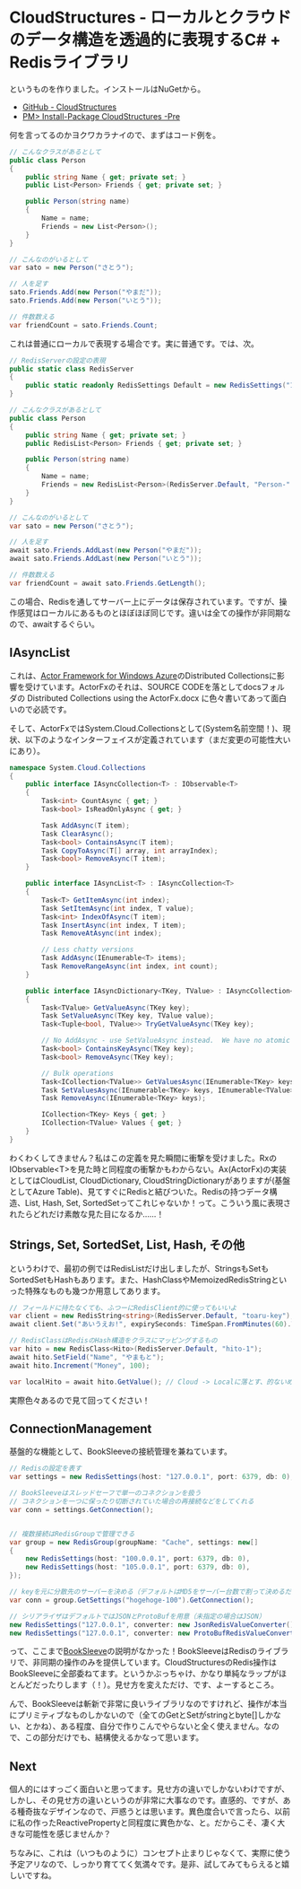 # CloudStructures - ローカルとクラウドのデータ構造を透過的に表現するC# + Redisライブラリ

というものを作りました。インストールはNuGetから。

* [GitHub - CloudStructures](https://github.com/neuecc/CloudStructures)  
* [PM> Install-Package CloudStructures -Pre](https://nuget.org/packages/CloudStructures/)

何を言ってるのかヨクワカラナイので、まずはコード例を。

```csharp
// こんなクラスがあるとして
public class Person
{
    public string Name { get; private set; }
    public List<Person> Friends { get; private set; }

    public Person(string name)
    {
        Name = name;
        Friends = new List<Person>();
    }
}

// こんなのがいるとして
var sato = new Person("さとう");

// 人を足す
sato.Friends.Add(new Person("やまだ"));
sato.Friends.Add(new Person("いとう"));

// 件数数える
var friendCount = sato.Friends.Count;
```

これは普通にローカルで表現する場合です。実に普通です。では、次。

```csharp
// RedisServerの設定の表現
public static class RedisServer
{
    public static readonly RedisSettings Default = new RedisSettings("127.0.0.1");
}

// こんなクラスがあるとして
public class Person
{
    public string Name { get; private set; }
    public RedisList<Person> Friends { get; private set; }

    public Person(string name)
    {
        Name = name;
        Friends = new RedisList<Person>(RedisServer.Default, "Person-" + Name);
    }
}

// こんなのがいるとして
var sato = new Person("さとう");

// 人を足す
await sato.Friends.AddLast(new Person("やまだ"));
await sato.Friends.AddLast(new Person("いとう"));

// 件数数える
var friendCount = await sato.Friends.GetLength();
```

この場合、Redisを通してサーバー上にデータは保存されています。ですが、操作感覚はローカルにあるものとほぼほぼ同じです。違いは全ての操作が非同期なので、awaitするぐらい。

IAsyncList
---
これは、[Actor Framework for Windows Azure](http://actorfx.codeplex.com/)のDistributed Collectionsに影響を受けています。ActorFxのそれは、SOURCE CODEを落としてdocsフォルダの Distributed Collections using the ActorFx.docx に色々書いてあって面白いので必読です。

そして、ActorFxではSystem.Cloud.Collectionsとして(System名前空間！)、現状、以下のようなインターフェイスが定義されています（まだ変更の可能性大いにあり）。

```csharp
namespace System.Cloud.Collections
{
    public interface IAsyncCollection<T> : IObservable<T>
    {
        Task<int> CountAsync { get; }
        Task<bool> IsReadOnlyAsync { get; }

        Task AddAsync(T item);
        Task ClearAsync();
        Task<bool> ContainsAsync(T item);
        Task CopyToAsync(T[] array, int arrayIndex);
        Task<bool> RemoveAsync(T item);
    }

    public interface IAsyncList<T> : IAsyncCollection<T>
    {
        Task<T> GetItemAsync(int index);
        Task SetItemAsync(int index, T value);
        Task<int> IndexOfAsync(T item);
        Task InsertAsync(int index, T item);
        Task RemoveAtAsync(int index);

        // Less chatty versions
        Task AddAsync(IEnumerable<T> items);
        Task RemoveRangeAsync(int index, int count);
    }

    public interface IAsyncDictionary<TKey, TValue> : IAsyncCollection<KeyValuePair<TKey, TValue>>
    {
        Task<TValue> GetValueAsync(TKey key);
        Task SetValueAsync(TKey key, TValue value);
        Task<Tuple<bool, TValue>> TryGetValueAsync(TKey key);

        // No AddAsync - use SetValueAsync instead.  We have no atomic operation to add iff a value is not in the dictionary.
        Task<bool> ContainsKeyAsync(TKey key);
        Task<bool> RemoveAsync(TKey key);

        // Bulk operations
        Task<ICollection<TValue>> GetValuesAsync(IEnumerable<TKey> keys);
        Task SetValuesAsync(IEnumerable<TKey> keys, IEnumerable<TValue> values);
        Task RemoveAsync(IEnumerable<TKey> keys);

        ICollection<TKey> Keys { get; }
        ICollection<TValue> Values { get; }
    }
}
```

わくわくしてきません？私はこの定義を見た瞬間に衝撃を受けました。RxのIObservable&lt;T>を見た時と同程度の衝撃かもわからない。Ax(ActorFx)の実装としてはCloudList, CloudDictionary, CloudStringDictionaryがありますが(基盤としてAzure Table)、見てすぐにRedisと結びついた。Redisの持つデータ構造、List, Hash, Set, SortedSetってこれじゃないか！って。こういう風に表現されたらどれだけ素敵な見た目になるか……！

Strings, Set, SortedSet, List, Hash, その他
---
というわけで、最初の例ではRedisListだけ出しましたが、StringsもSetもSortedSetもHashもあります。また、HashClassやMemoizedRedisStringといった特殊なものも幾つか用意してあります。

```csharp
// フィールドに持たなくても、ふつーにRedisClient的に使ってもいいよ
var client = new RedisString<string>(RedisServer.Default, "toaru-key");
await client.Set("あいうえお!", expirySeconds: TimeSpan.FromMinutes(60).TotalSeconds);

// RedisClassはRedisのHash構造をクラスにマッピングするもの
var hito = new RedisClass<Hito>(RedisServer.Default, "hito-1");
await hito.SetField("Name", "やまもと");
await hito.Increment("Money", 100);

var localHito = await hito.GetValue(); // Cloud -> Localに落とす、的ないめーぢ
```

実際色々あるので見て回ってください！

ConnectionManagement
---
基盤的な機能として、BookSleeveの接続管理を兼ねています。

```csharp
// Redisの設定を表す
var settings = new RedisSettings(host: "127.0.0.1", port: 6379, db: 0);

// BookSleeveはスレッドセーフで単一のコネクションを扱う
// コネクションを一つに保ったり切断されていた場合の再接続などをしてくれる
var conn = settings.GetConnection();


// 複数接続はRedisGroupで管理できる
var group = new RedisGroup(groupName: "Cache", settings: new[]
{
    new RedisSettings(host: "100.0.0.1", port: 6379, db: 0),
    new RedisSettings(host: "105.0.0.1", port: 6379, db: 0),
});

// keyを元に分散先のサーバーを決める（デフォルトはMD5をサーバー台数で割って決めるだけの単純な分散）
var conn = group.GetSettings("hogehoge-100").GetConnection();

// シリアライザはデフォルトではJSONとProtoBufを用意（未指定の場合はJSON）
new RedisSettings("127.0.0.1", converter: new JsonRedisValueConverter());
new RedisSettings("127.0.0.1", converter: new ProtoBufRedisValueConverter());
```

って、ここまで[BookSleeve](https://code.google.com/p/booksleeve/)の説明がなかった！BookSleeveはRedisのライブラリで、非同期の操作のみを提供しています。CloudStructuresのRedis操作はBookSleeveに全部委ねてます。というかぶっちゃけ、かなり単純なラップがほとんどだったりします（！）。見せ方を変えただけ、です、よーするところ。

んで、BookSleeveは斬新で非常に良いライブラリなのですけれど、操作が本当にプリミティブなものしかないので（全てのGetとSetがstringとbyte[]しかない、とかね）、ある程度、自分で作りこんでやらないと全く使えません。なので、この部分だけでも、結構使えるかなって思います。

Next
---
個人的にはすっごく面白いと思ってます。見せ方の違いでしかないわけですが、しかし、その見せ方の違いというのが非常に大事なのです。直感的、ですが、ある種奇抜なデザインなので、戸惑うとは思います。異色度合いで言ったら、以前に私の作ったReactivePropertyと同程度に異色かな、と。だからこそ、凄く大きな可能性を感じませんか？

ちなみに、これは（いつものように）コンセプト止まりじゃなくて、実際に使う予定アリなので、しっかり育ててく気満々です。是非、試してみてもらえると嬉しいですね。